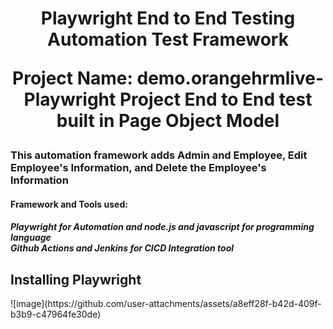 <h1 align="center"> Playwright End to End Testing Automation Test Framework

Project Name: demo.orangehrmlive-Playwright Project End to End test built in Page Object Model</h1>

<h3> This automation framework adds Admin and Employee, Edit Employee's Information, and Delete the Employee's Information</h3>

<h4> <b> </b>Framework and Tools used: </b> </h4>
<h5> Playwright for Automation and node.js and javascript for programming language
<br> Github Actions and Jenkins for CICD Integration tool </br> </h5>

<h2> Installing Playwright </h2>
![image](https://github.com/user-attachments/assets/a8eff28f-b42d-409f-b3b9-c47964fe30de)

